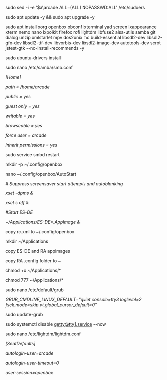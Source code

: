 sudo sed -i -e '$a\\arcade ALL=(ALL) NOPASSWD:ALL' /etc/sudoers

sudo apt update -y \&\& sudo apt upgrade -y



sudo apt install xorg openbox obconf lxterminal yad screen lxappearance xterm nemo nano lxpolkit firefox rofi lightdm libfuse2 alsa-utils samba git dialog unzip xmlstarlet mpv dos2unix mc build-essential libsdl2-dev libsdl2-gfx-dev libsdl2-ttf-dev libvorbis-dev libsdl2-image-dev autotools-dev scrot jstest-gtk --no-install-recommends -y



sudo ubuntu-drivers install



sudo nano /etc/samba/smb.conf

*\[Home]*

*path = /home/arcade*

*public = yes*

*guest only = yes*

*writable = yes*

*browseable = yes*

*force user = arcade*

*inherit permissions = yes*



sudo service smbd restart



mkdir -p ~/.config/openbox

nano ~/.config/openbox/AutoStart

*# Suppress screensaver start attempts and autoblanking*

*xset -dpms \&*

*xset s off \&*

*#Start ES-DE*

*~/Applications/ES-DE\*.AppImage \&*



copy rc.xml to ~/.config/openbox



mkdir ~/Applications



copy ES-DE and RA appimages

copy RA .config folder to ~



chmod +x ~/Applications/\*

chmod 777 ~/Applications/\*



sudo nano /etc/default/grub

*GRUB\_CMDLINE\_LINUX\_DEFAULT="quiet console=tty3 loglevel=2 fsck.mode=skip vt.global\_cursor\_default=0"*



sudo update-grub



sudo systemctl disable getty@tty1.service --now



sudo nano /etc/lightdm/lightdm.conf

*\[SeatDefaults]*

*autologin-user=arcade*

*autologin-user-timeout=0*

*user-session=openbox*



